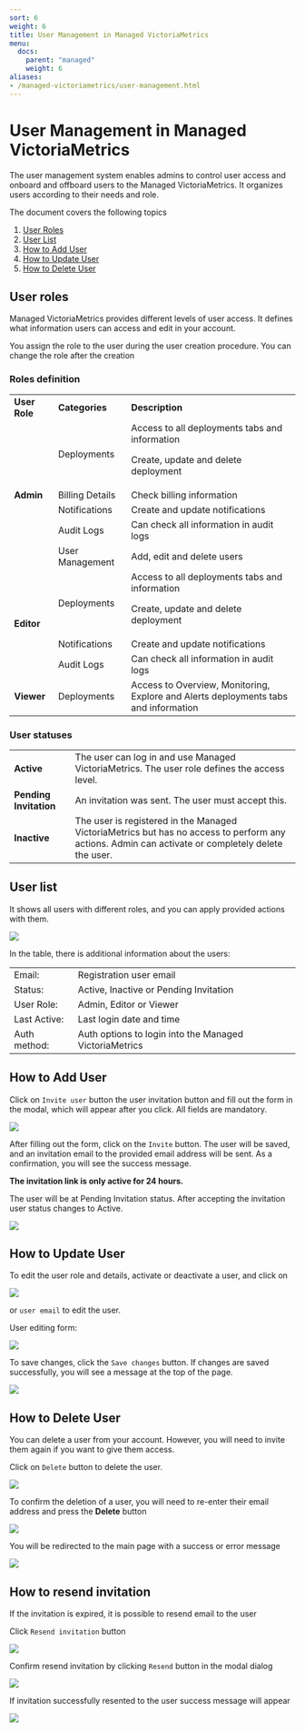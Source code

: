 ```yaml
---
sort: 6
weight: 6
title: User Management in Managed VictoriaMetrics
menu:
  docs:
    parent: "managed"
    weight: 6
aliases:
- /managed-victoriametrics/user-management.html
---
```

# User Management in Managed VictoriaMetrics 

The user management system enables admins to control user access and onboard and offboard users to the Managed VictoriaMetrics. It organizes users according to their needs and role.

The document covers the following topics
1. [User Roles](#user-roles)
1. [User List](#user-list)
1. [How to Add User](#how-to-add-user)
1. [How to Update User](#how-to-update-user)
1. [How to Delete User](#how-to-delete-user)

## User roles

Managed VictoriaMetrics provides different levels of user access. It defines what information users can access and edit in your account.

You assign the role to the user during the user creation procedure. You can change the role after the creation


### Roles definition

<table>
  <tr>
   <td><strong>User Role</strong></td>
   <td><strong>Categories</strong></td>
   <td><strong>Description</strong></td>
  </tr>
  <tr>
   <td rowspan="5" ><strong>Admin</strong></td>
   <td>Deployments</td>
   <td>
    Access to all deployments tabs and information
    <p>Create, update and delete deployment</p>
   </td>
  </tr>
  <tr>
   <td>Billing Details</td>
   <td>Check billing information</td>
  </tr>
  <tr>
   <td>Notifications</td>
   <td>Create and update notifications</td>
  </tr>
  <tr>
   <td>Audit Logs</td>
   <td>Can check all information in audit logs</td>
  </tr>
  <tr>
   <td>User Management</td>
   <td>Add, edit and  delete users</td>
  </tr>
  <tr>
   <td rowspan="3"><strong>Editor</strong></td>
   <td>Deployments</td>
   <td>
    Access to all deployments tabs and information
    <p>Create, update and delete deployment</p>
   </td>
  </tr>
  <tr>
   <td>Notifications</td>
   <td>Create and update notifications</td>
  </tr>
  <tr>
   <td>Audit Logs</td>
   <td>Can check all information in audit logs</td>
  </tr>
  <tr>
   <td><strong>Viewer</strong></td>
   <td>Deployments</td>
   <td>Access to Overview, Monitoring, Explore and Alerts deployments tabs and information</td>
  </tr>
</table>

### User statuses


<table>
  <tr>
   <td class="highlight"><strong class="sr">Active</strong></td>
   <td>The user can log in and use Managed VictoriaMetrics. The user role defines the access level.</td>
  </tr>
  <tr>
   <td class="highlight"><strong class="s1">Pending Invitation</strong></td>
   <td>An invitation was sent. The user must accept this.</td>
  </tr>
  <tr>
   <td class="highlight"><strong class="nn">Inactive</strong></td>
   <td>The user is registered in the Managed VictoriaMetrics but has no access to perform any actions. Admin can activate or completely delete the user.</td>
  </tr>
</table>


## User list

It shows all users with different roles, and you can apply provided actions with them.

<img src="user_management_list.webp">

In the table, there is additional information about the users:


<table>
  <tr>
   <td>Email:</td>
   <td>Registration user email</td>
  </tr>
  <tr>
   <td>Status:</td>
   <td>Active, Inactive or Pending Invitation</td>
  </tr>
  <tr>
   <td>User Role:</td>
   <td>Admin, Editor or Viewer</td>
  </tr>
  <tr>
   <td>Last Active:</td>
   <td>Last login date and time</td>
  </tr>
  <tr>
   <td>Auth method:</td>
   <td>Auth options to login into the Managed VictoriaMetrics</td>
  </tr>
</table>

## How to Add User

Click on `Invite user` button 
the user invitation button and fill out the form in the modal, which will appear after you click. All fields are mandatory.

<img src="user_management_invite_user.webp" >

After filling out the form, click on the `Invite` button. 
The user will be saved, and an invitation email to the provided email address will be sent. As a confirmation, you will see the success message.

**The invitation link is only active for 24 hours.**

The user will be at Pending Invitation status. After accepting the invitation user status changes to Active.


<img src="user_management_invite_success.webp" >


## How to Update User

To edit the user role and details, activate or deactivate a user, and click on


<img src="user_management_update_user.webp" >

or `user email` to edit the user.

User editing form:

<img src="user_management_user_update_form.webp" >

To save changes, click the `Save changes` button. If changes are saved successfully, you will see a message at the top of the page.

<img src="user_management_user_updated_success.webp" >

## How to Delete User

You can delete a user from your account. However, you will need to invite them again if you want to give them access.

Click on `Delete` button to delete the user.

<img src="user_management_user_delete.webp" >

To confirm the deletion of a user, you will need to re-enter their email address and press the **Delete** button

<img src="user_management_delete_user_form.webp" >

You will be redirected to the main page with a success or error message

<img src="user_management_delete_success.webp" >

## How to resend invitation

If the invitation is expired, it is possible to resend email to the user

Click `Resend invitation` button

<img src="user_management_resend_invitation.webp" >

Confirm resend invitation by clicking `Resend` button in the modal dialog

<img src="user_management_confirm_resend_invitation.webp" >

If invitation successfully resented to the user success message will appear

<img src="user_management_resend_success.webp" >
